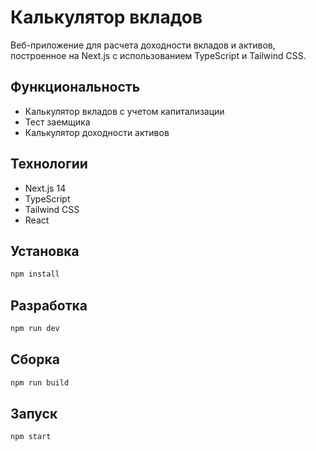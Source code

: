 # Калькулятор вкладов

Веб-приложение для расчета доходности вкладов и активов, построенное на Next.js с использованием TypeScript и Tailwind CSS.

## Функциональность

- Калькулятор вкладов с учетом капитализации
- Тест заемщика
- Калькулятор доходности активов

## Технологии

- Next.js 14
- TypeScript
- Tailwind CSS
- React

## Установка

```bash
npm install
```

## Разработка

```bash
npm run dev
```

## Сборка

```bash
npm run build
```

## Запуск

```bash
npm start
``` 